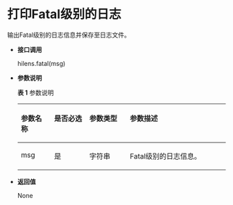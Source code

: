 # 打印Fatal级别的日志<a name="hilens_05_0053"></a>

输出Fatal级别的日志信息并保存至日志文件。

-   **接口调用**

    hilens.fatal\(msg\)

-   **参数说明**

    **表 1**  参数说明

    <a name="zh-cn_topic_0174991595_t3506db653c7042d68fd09a8013443788"></a>
    <table><thead align="left"><tr id="zh-cn_topic_0174991595_rc23858989d644c66b4ffac7a0f590e7c"><th class="cellrowborder" valign="top" width="15.920000000000002%" id="mcps1.2.5.1.1"><p id="zh-cn_topic_0174991595_ae79189bc02fe4db696be52d67d690a23"><a name="zh-cn_topic_0174991595_ae79189bc02fe4db696be52d67d690a23"></a><a name="zh-cn_topic_0174991595_ae79189bc02fe4db696be52d67d690a23"></a><strong id="zh-cn_topic_0174991595_ac3c2ecef67f745c2ad214094e4dde4e9"><a name="zh-cn_topic_0174991595_ac3c2ecef67f745c2ad214094e4dde4e9"></a><a name="zh-cn_topic_0174991595_ac3c2ecef67f745c2ad214094e4dde4e9"></a>参数名称</strong></p>
    </th>
    <th class="cellrowborder" valign="top" width="16.919999999999998%" id="mcps1.2.5.1.2"><p id="p5121143374920"><a name="p5121143374920"></a><a name="p5121143374920"></a><strong id="b16865857114918"><a name="b16865857114918"></a><a name="b16865857114918"></a>是否必选</strong></p>
    </th>
    <th class="cellrowborder" valign="top" width="19.45%" id="mcps1.2.5.1.3"><p id="p09870321495"><a name="p09870321495"></a><a name="p09870321495"></a><strong id="b3119165615497"><a name="b3119165615497"></a><a name="b3119165615497"></a>参数类型</strong></p>
    </th>
    <th class="cellrowborder" valign="top" width="47.71%" id="mcps1.2.5.1.4"><p id="zh-cn_topic_0174991595_a336f5190a8064693931373d0fe2731d8"><a name="zh-cn_topic_0174991595_a336f5190a8064693931373d0fe2731d8"></a><a name="zh-cn_topic_0174991595_a336f5190a8064693931373d0fe2731d8"></a><strong id="zh-cn_topic_0174991595_a5f6f7d581be545a4979759e8f4602bd6"><a name="zh-cn_topic_0174991595_a5f6f7d581be545a4979759e8f4602bd6"></a><a name="zh-cn_topic_0174991595_a5f6f7d581be545a4979759e8f4602bd6"></a>参数描述</strong></p>
    </th>
    </tr>
    </thead>
    <tbody><tr id="zh-cn_topic_0174991595_row11380191721316"><td class="cellrowborder" valign="top" width="15.920000000000002%" headers="mcps1.2.5.1.1 "><p id="zh-cn_topic_0174991595_p638141741310"><a name="zh-cn_topic_0174991595_p638141741310"></a><a name="zh-cn_topic_0174991595_p638141741310"></a>msg</p>
    </td>
    <td class="cellrowborder" valign="top" width="16.919999999999998%" headers="mcps1.2.5.1.2 "><p id="p15121163314911"><a name="p15121163314911"></a><a name="p15121163314911"></a>是</p>
    </td>
    <td class="cellrowborder" valign="top" width="19.45%" headers="mcps1.2.5.1.3 "><p id="p15988123211498"><a name="p15988123211498"></a><a name="p15988123211498"></a>字符串</p>
    </td>
    <td class="cellrowborder" valign="top" width="47.71%" headers="mcps1.2.5.1.4 "><p id="zh-cn_topic_0174991595_p3765132681314"><a name="zh-cn_topic_0174991595_p3765132681314"></a><a name="zh-cn_topic_0174991595_p3765132681314"></a>Fatal级别的日志信息。</p>
    </td>
    </tr>
    </tbody>
    </table>

-   **返回值**

    None


